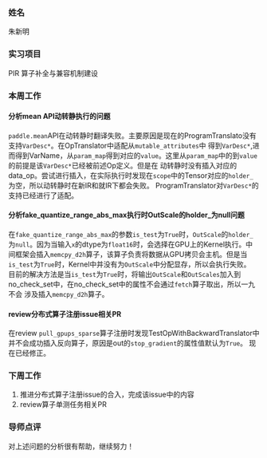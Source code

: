 ### 姓名
朱新明
### 实习项目
PIR 算子补全与兼容机制建设
### 本周工作
#### 分析mean API动转静执行的问题
`paddle.mean`API在动转静时翻译失败。主要原因是现在的ProgramTranslato没有支持`VarDesc*`。在OpTranslator中适配从`mutable_attributes`中
得到`VarDesc*`,进而得到VarName，从`param_map`得到对应的`value`。这里从`param_map`中的到`value`的前提是该`VarDesc*`已经被前述Op定义。但是在
动转静时没有插入对应的data_op。尝试进行插入，在实际执行时发现在`scope`中的Tensor对应的`holder_`为空，所以动转静时在新IR和就IR下都会失败。
ProgramTranslator对`VarDesc*`的支持已经进行了适配。
#### 分析fake_quantize_range_abs_max执行时OutScale的holder_为null问题
在`fake_quantize_range_abs_max`的参数`is_test`为`True`时，`OutScale`的`holder_`为`null`。因为当输入`x`的dtype为`float16`时，会选择在GPU上的Kernel执行。中间框架会插入`memcpy_d2h`算子，该算子负责将数据从GPU拷贝会主机。但是当`is_test`为`True`时，Kernel中并没有为`OutScale`中分配显存，所以会执行失败。
目前的解决方法是当`is_test`为`True`时，将输出`OutScale`和`OutScales`加入到no_check_set中，在no_check_set中的属性不会通过`fetch`算子取出，所以一九不会
涉及插入`memcpy_d2h`算子。
#### review分布式算子注册issue相关PR
在review `pull_gpups_sparse`算子注册时发现TestOpWithBackwardTranslator中并不会成功插入反向算子，原因是out的`stop_gradient`的属性值默认为`True`。
现在已经修正。

### 下周工作
1. 推进分布式算子注册issue的合入，完成该issue中的内容
2. review算子单测任务相关PR

### 导师点评
对上述问题的分析很有帮助，继续努力！
